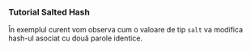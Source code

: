 ### Tutorial Salted Hash

În exemplul curent vom observa cum o valoare de tip `salt` va modifica hash-ul asociat cu două parole identice.
